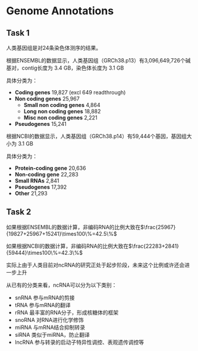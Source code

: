 # Genome Annotations
## Task 1
人类基因组是对24条染色体测序的结果。

根据ENSEMBL的数据显示，人类基因组（GRCh38.p13）有3,096,649,726个碱基对，contig长度为 3.4 GB，染色体长度为 3.1 GB

具体分类为：
* **Coding genes**	19,827 (excl 649 readthrough)
* **Non coding genes**	25,967
  * **Small non coding genes**	4,864
  * **Long non coding genes**	18,882
  * **Misc non coding genes**	2,221
* **Pseudogenes**	15,241

根据NCBI的数据显示，人类基因组（GRCh38.p14）有59,444个基因，基因组大小为 3.1 GB

具体分类为：
* **Protein-coding gene**	20,636
* **Non-coding gene**	22,283
* **Small RNAs**	2,841
* **Pseudogenes**	17,392
* **Other**	21,293

## Task 2
如果根据ENSEMBL的数据计算，非编码RNA的比例大致在$\frac{25967}{19827+25967+15241}\times100\%=42.5\%$

如果根据NCBI的数据计算，非编码RNA的比例大致在$\frac{22283+2841}{59444}\times100\%=42.3\%$

实际上由于人类目前对ncRNA的研究正处于起步阶段，未来这个比例或许还会进一步上升

从已有的分类来看，ncRNA可以分为以下类别：

* snRNA 参与mRNA的剪接
* tRNA  参与mRNA的翻译
* rRNA  最丰富的RNA分子，形成核糖体的框架
* snoRNA 对RNA进行化学修饰
* miRNA 与mRNA结合抑制转录
* siRNA 类似于miRNA，防止翻译
* lncRNA 参与转录的启动子特异性调控、表观遗传调控等